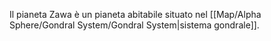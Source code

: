 Il pianeta Zawa è un pianeta abitabile situato nel [[Map/Alpha Sphere/Gondral System/Gondral System|sistema gondrale]].